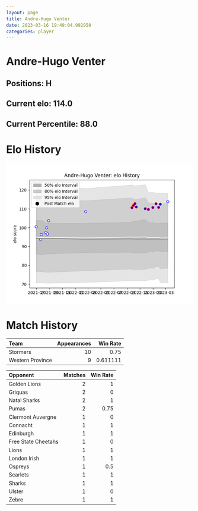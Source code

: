```yaml
---  
layout: page  
title: Andre-Hugo Venter  
date: 2023-03-16 19:49:04.992950  
categories: player  
---
```

# Andre-Hugo Venter

## Positions: H

## Current elo: 114.0

## Current Percentile: 88.0

# Elo History


![elo history](history_Andre-HugoVenter.png)
# Match History


| Team             |   Appearances |   Win Rate |
|:-----------------|--------------:|-----------:|
| Stormers         |            10 |   0.75     |
| Western Province |             9 |   0.611111 |

| Opponent            |   Matches |   Win Rate |
|:--------------------|----------:|-----------:|
| Golden Lions        |         2 |       1    |
| Griquas             |         2 |       0    |
| Natal Sharks        |         2 |       1    |
| Pumas               |         2 |       0.75 |
| Clermont Auvergne   |         1 |       0    |
| Connacht            |         1 |       1    |
| Edinburgh           |         1 |       1    |
| Free State Cheetahs |         1 |       0    |
| Lions               |         1 |       1    |
| London Irish        |         1 |       1    |
| Ospreys             |         1 |       0.5  |
| Scarlets            |         1 |       1    |
| Sharks              |         1 |       1    |
| Ulster              |         1 |       0    |
| Zebre               |         1 |       1    |